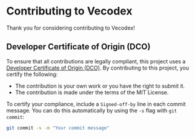 # Contributing to Vecodex

Thank you for considering contributing to Vecodex!

## Developer Certificate of Origin (DCO)

To ensure that all contributions are legally compliant, this project uses a [Developer Certificate of Origin (DCO)](DCO.md). By contributing to this project, you certify the following:

- The contribution is your own work or you have the right to submit it.
- The contribution is made under the terms of the MIT License.

To certify your compliance, include a `Signed-off-by` line in each commit message. You can do this automatically by using the `-s` flag with `git commit`:
```bash
git commit -s -m "Your commit message"
